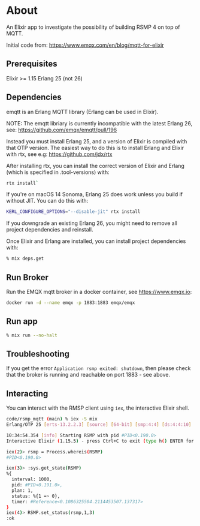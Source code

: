 # About
An Elixir app to investigate the possibility of building RSMP 4 on top of MQTT.

Initial code from:
https://www.emqx.com/en/blog/mqtt-for-elixir



## Prerequisites
Elixir >= 1.15
Erlang 25 (not 26)

## Dependencies
emqtt is an Erlang MQTT library (Erlang can be used in Elixir).

NOTE: The emqtt libriary is currently incompatible with the latest Erlang 26, see:
https://github.com/emqx/emqtt/pull/196

Instead you must install Erlang 25, and a version of Elixir is compiled with that OTP version. The easiest way to do this is to install Erlang and Elixir with rtx, see e.g:
https://github.com/jdx/rtx

After installing rtx, you can install the correct version of Elixir and Erlang (which is specified in .tool-versions) with:

```sh
rtx install`
```

If you're on macOS 14 Sonoma, Erlang 25 does work unless you build if without JIT. You can do this with:

```sh
KERL_CONFIGURE_OPTIONS="--disable-jit" rtx install
```

If you downgrade an existing Erlang 26, you might need to remove all project dependencies and reinstall.

Once Elixir and Erlang are installed, you can install project dependencies with:

```sh
% mix deps.get
```

## Run Broker
Run the EMQX mqtt broker in a docker container, see https://www.emqx.io:

```sh
docker run -d --name emqx -p 1883:1883 emqx/emqx
```

## Run app
```sh
% mix run --no-halt
```

## Troubleshooting
If you get the error `Application rsmp exited: shutdown`, then please check that the broker is running and reachable on port 1883 - see above.



## Interacting
You can interact with the RMSP client using `iex`, the interactive Elixir shell.

```sh
code/rsmp_mqtt (main) % iex -S mix
Erlang/OTP 25 [erts-13.2.2.3] [source] [64-bit] [smp:4:4] [ds:4:4:10] [async-threads:1] [jit:ns]

10:34:54.354 [info] Starting RSMP with pid #PID<0.190.0>
Interactive Elixir (1.15.5) - press Ctrl+C to exit (type h() ENTER for help)

iex(2)> rsmp = Process.whereis(RSMP)
#PID<0.190.0>

iex(3)> :sys.get_state(RSMP)        
%{
  interval: 1000,
  pid: #PID<0.191.0>,
  plan: 1,
  status: %{1 => 0},
  timer: #Reference<0.1086325504.2114453507.137317>
}
iex(4)> RSMP.set_status(rsmp,1,3)   
:ok
```
